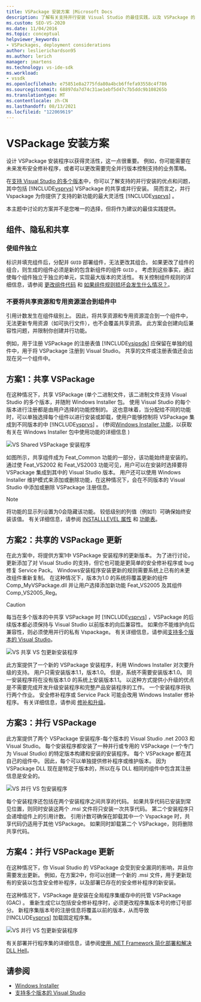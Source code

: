 ```yaml
---
title: VSPackage 安装方案 |Microsoft Docs
description: 了解有关支持并行安装 Visual Studio 的最佳实践，以及 VSPackage 的共享或并行安装。
ms.custom: SEO-VS-2020
ms.date: 11/04/2016
ms.topic: conceptual
helpviewer_keywords:
- VSPackages, deployment considerations
author: leslierichardson95
ms.author: lerich
manager: jmartens
ms.technology: vs-ide-sdk
ms.workload:
- vssdk
ms.openlocfilehash: e75851e8a2775fda80a4bcb6ffefa93558c4f786
ms.sourcegitcommit: 68897da7d74c31ae1ebf5d47c7b5ddc9b108265b
ms.translationtype: MT
ms.contentlocale: zh-CN
ms.lasthandoff: 08/13/2021
ms.locfileid: "122069619"
---
```

# <a name="vspackage-setup-scenarios"></a>VSPackage 安装方案

设计 VSPackage 安装程序以获得灵活性，这一点很重要。 例如，你可能需要在未来发布安全修补程序，或者可以更改需要完全并行版本控制支持的业务策略。

在[支持 Visual Studio 的多个版本](../../extensibility/supporting-multiple-versions-of-visual-studio.md)中，你可以了解支持的并行安装的优点和问题，其中包括 [!INCLUDE[vsprvs](../../code-quality/includes/vsprvs_md.md)] VSPackage 的共享或并行安装。 简而言之，并行 Vspackage 为你提供了支持的新功能的最大灵活性 [!INCLUDE[vsprvs](../../code-quality/includes/vsprvs_md.md)] 。

本主题中讨论的方案并不是您唯一的选择，但将作为建议的最佳实践提供。

## <a name="components-privacy-and-sharing"></a>组件、隐私和共享

### <a name="make-your-components-independent"></a>使组件独立

标识并填充组件后，分配并 `GUID` 部署组件，无法更改其组合。 如果更改了组件的组合，则生成的组件必须是新的包含新组件的组件 `GUID` 。 考虑到这些事实，通过使每个组件独立于独立的单元，实现最大版本的灵活性。 有关控制组件规则的详细信息，请参阅 [更改组件代码](/windows/desktop/Msi/changing-the-component-code) 和 [如果组件规则损坏会发生什么情况？](/windows/desktop/Msi/what-happens-if-the-component-rules-are-broken)。

### <a name="do-not-mix-shared-and-private-resources-in-a-component"></a>不要将共享资源和专用资源混合到组件中

引用计数发生在组件级别上。 因此，将共享资源和专用资源混合到一个组件中，无法更新专用资源（如可执行文件），也不会覆盖共享资源。 此方案会创建向后兼容性问题，并限制你创建并行功能。

例如，用于注册 VSPackage 的注册表值 [!INCLUDE[vsipsdk](../../extensibility/includes/vsipsdk_md.md)] 应保留在单独的组件中，用于将 VSPackage 注册到 Visual Studio。 共享的文件或注册表值还会出现在另一个组件中。

## <a name="scenario-1-shared-vspackage"></a>方案1：共享 VSPackage

在这种情况下，共享 VSPackage (单个二进制文件，该二进制文件支持 Visual Studio 的多个版本，并随附 Windows Installer 包。 使用 Visual Studio 的每个版本进行注册都是由用户选择的功能控制的。 这也意味着，当分配给不同的功能时，可以单独选择每个组件以进行安装或卸载，使用户能够控制将 VSPackage 集成到不同版本的中 [!INCLUDE[vsprvs](../../code-quality/includes/vsprvs_md.md)] 。  (参阅[Windows Installer 功能](/windows/desktop/Msi/windows-installer-features)，以获取有关在 Windows Installer 包中使用功能的详细信息 ) 

![VS Shared VSPackage 安装程序](../../extensibility/internals/media/vs_sharedpackage.gif "VS_SharedPackage")

如图所示，共享组件成为 Feat_Common 功能的一部分，该功能始终是安装的。 通过使 Feat_VS2002 和 Feat_VS2003 功能可见，用户可以在安装时选择要将 VSPackage 集成到其中的 Visual Studio 版本。 用户还可以使用 Windows Installer 维护模式来添加或删除功能，在这种情况下，会在不同版本的 Visual Studio 中添加或删除 VSPackage 注册信息。

> [!NOTE]
> 将功能的显示列设置为0会隐藏该功能。 较低级别的列值（例如1）可确保始终安装该值。 有关详细信息，请参阅 [INSTALLLEVEL 属性](/windows/desktop/Msi/installlevel) 和 [功能表](/windows/desktop/Msi/feature-table)。

## <a name="scenario-2-shared-vspackage-update"></a>方案2：共享的 VSPackage 更新

在此方案中，将提供方案1中 VSPackage 安装程序的更新版本。 为了进行讨论，更新添加了对 Visual Studio 的支持，但它也可能是更简单的安全修补程序或 bug 修复 Service Pack。 Windows安装程序安装更新的规则需要系统上已有的未更改组件重新复制。 在这种情况下，版本为1.0 的系统将覆盖更新的组件 Comp_MyVSPackage.dll 并让用户选择添加新功能 Feat_VS2005 及其组件 Comp_VS2005_Reg。

> [!CAUTION]
> 每当在多个版本的中共享 VSPackage 时 [!INCLUDE[vsprvs](../../code-quality/includes/vsprvs_md.md)] ，VSPackage 的后续版本都必须保持与 Visual Studio 以前版本的向后兼容性。 如果你不能维护向后兼容性，则必须使用并行的私有 Vspackage。 有关详细信息，请参阅[支持多个版本的 Visual Studio](../../extensibility/supporting-multiple-versions-of-visual-studio.md)。

![VS 共享 VS 包更新安装程序](../../extensibility/internals/media/vs_sharedpackageupdate.gif "VS_SharedPackageUpdate")

此方案提供了一个新的 VSPackage 安装程序，利用 Windows Installer 对次要升级的支持。 用户只需安装版本1.1，版本1.0。 但是，系统不需要安装版本1.0。 同一安装程序将在没有版本1.0 的系统上安装版本1.1。 以这种方式提供小升级的优点是不需要完成开发升级安装程序和完整产品安装程序的工作。 一个安装程序将执行两个作业。 安全修补程序或 Service Pack 可能会改用 Windows Installer 修补程序。 有关详细信息，请参阅 [修补和升级](/windows/desktop/Msi/patching-and-upgrades)。

## <a name="scenario-3-side-by-side-vspackage"></a>方案3：并行 VSPackage

此方案提供了两个 VSPackage 安装程序-每个版本的 Visual Studio .net 2003 和 Visual Studio。 每个安装程序都安装了一种并行或专用的 VSPackage (一个专门为 Visual Studio) 的特定版本构建和安装的安装程序。 每个 VSPackage 都在其自己的组件中。 因此，每个可以单独提供修补程序或维护版本。 因为 VSPackage DLL 现在是特定于版本的，所以在与 DLL 相同的组件中包含其注册信息是安全的。

![VS 并行 VS 包安装程序](../../extensibility/internals/media/vs_sbys_package.gif "VS_SbyS_Package")

每个安装程序还包括在两个安装程序之间共享的代码。 如果共享代码已安装到常见位置，则同时安装这两个 .msi 文件将只安装一次共享代码。 第二个安装程序只会递增组件上的引用计数。 引用计数可确保在卸载其中一个 Vspackage 时，共享代码仍适用于其他 VSPackage。 如果同时卸载第二个 VSPackage，则将删除共享代码。

## <a name="scenario-4-side-by-side-vspackage-update"></a>方案4：并行 VSPackage 更新

在这种情况下，你 Visual Studio 的 VSPackage 会受到安全漏洞的影响，并且你需要发出更新。 例如，在方案2中，你可以创建一个新的 .msi 文件，用于更新现有的安装以包含安全修补程序，以及部署已存在的安全修补程序的新安装。

在这种情况下，VSPackage 是安装在全局程序集缓存中的托管 VSPackage (GAC) 。 重新生成它以包括安全修补程序时，必须更改程序集版本号的修订号部分。 新程序集版本号的注册信息将覆盖以前的版本，从而导致 [!INCLUDE[vsprvs](../../code-quality/includes/vsprvs_md.md)] 加载固定程序集。

![VS 并行 VS 包更新安装程序](../../extensibility/internals/media/vs_sbys_packageupdate.gif "VS_SbyS_PackageUpdate")

有关部署并行程序集的详细信息，请参阅[使用 .NET Framework 简化部署和解决 DLL Hell](/previous-versions/dotnet/articles/ms973843(v=msdn.10))。

## <a name="see-also"></a>请参阅

- [Windows Installer](/windows/desktop/Msi/windows-installer-portal)
- [支持多个版本的 Visual Studio](../../extensibility/supporting-multiple-versions-of-visual-studio.md)